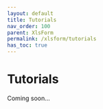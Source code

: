 ```yaml
---
layout: default
title: Tutorials
nav_order: 100
parent: XlsForm
permalink: /xlsform/tutorials
has_toc: true
---
```


# Tutorials

Coming soon...